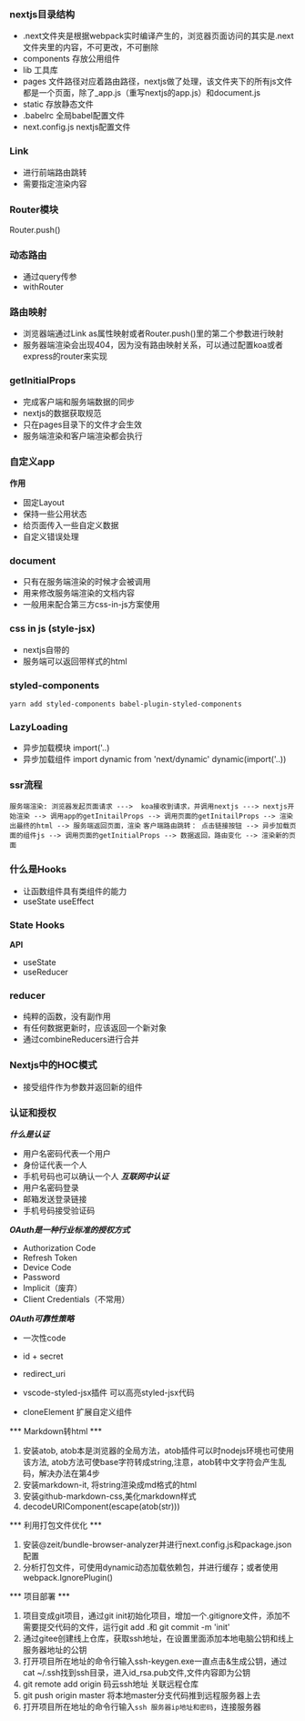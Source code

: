 ### nextjs目录结构
- .next文件夹是根据webpack实时编译产生的，浏览器页面访问的其实是.next文件夹里的内容，不可更改，不可删除
- components 存放公用组件
- lib 工具库
- pages 文件路径对应着路由路径，nextjs做了处理，该文件夹下的所有js文件都是一个页面，除了_app.js（重写nextjs的app.js）和document.js
- static 存放静态文件
- .babelrc 全局babel配置文件 
- next.config.js nextjs配置文件
### Link
- 进行前端路由跳转
- 需要指定渲染内容
### Router模块
Router.push()
### 动态路由
- 通过query传参
- withRouter
### 路由映射
- 浏览器端通过Link as属性映射或者Router.push()里的第二个参数进行映射
- 服务器端渲染会出现404，因为没有路由映射关系，可以通过配置koa或者express的router来实现
### getInitialProps
- 完成客户端和服务端数据的同步
- nextjs的数据获取规范
- 只在pages目录下的文件才会生效
- 服务端渲染和客户端渲染都会执行
### 自定义app
**作用**
- 固定Layout
- 保持一些公用状态
- 给页面传入一些自定义数据
- 自定义错误处理
### document
- 只有在服务端渲染的时候才会被调用
- 用来修改服务端渲染的文档内容
- 一般用来配合第三方css-in-js方案使用
### css in js  (style-jsx)
- nextjs自带的
- 服务端可以返回带样式的html
### styled-components
` yarn add styled-components babel-plugin-styled-components `
### LazyLoading
- 异步加载模块 import('..)
- 异步加载组件 import dynamic from 'next/dynamic'  dynamic(import('..))
### ssr流程
` 服务端渲染: 浏览器发起页面请求 --->  koa接收到请求，并调用nextjs ---> nextjs开始渲染 --> 调用app的getInitailProps --> 调用页面的getInitailProps --> 渲染出最终的html --> 服务端返回页面，渲染 `
` 客户端路由跳转： 点击链接按钮 --> 异步加载页面的组件js --> 调用页面的getInitialProps --> 数据返回，路由变化 --> 渲染新的页面 `
### 什么是Hooks
- 让函数组件具有类组件的能力
- useState useEffect
### State Hooks
**API**
- useState
- useReducer
 ### reducer
 - 纯粹的函数，没有副作用
 - 有任何数据更新时，应该返回一个新对象
 - 通过combineReducers进行合并
 ### Nextjs中的HOC模式
 - 接受组件作为参数并返回新的组件
 ### 认证和授权
 ***什么是认证***
 - 用户名密码代表一个用户
 - 身份证代表一个人
 - 手机号码也可以确认一个人
 ***互联网中认证***
 - 用户名密码登录
 - 邮箱发送登录链接
 - 手机号码接受验证码

 ***OAuth是一种行业标准的授权方式***
 - Authorization Code
 - Refresh Token
 - Device Code
 - Password
 - Implicit（废弃）
 - Client Credentials（不常用）

 ***OAuth可靠性策略***
 - 一次性code
 - id + secret
 - redirect_uri

 - vscode-styled-jsx插件 可以高亮styled-jsx代码
 - cloneElement 扩展自定义组件

*** Markdown转html ***
1. 安装atob, atob本是浏览器的全局方法，atob插件可以时nodejs环境也可使用该方法, atob方法可使base字符转成string,注意，atob转中文字符会产生乱码，解决办法在第4步
2. 安装markdown-it, 将string渲染成md格式的html
3. 安装github-markdown-css,美化markdown样式
4. decodeURIComponent(escape(atob(str)))

*** 利用打包文件优化 ***
1. 安装@zeit/bundle-browser-analyzer并进行next.config.js和package.json配置
2. 分析打包文件，可使用dynamic动态加载依赖包，并进行缓存；或者使用webpack.IgnorePlugin()

*** 项目部署 ***
1. 项目变成git项目，通过git init初始化项目，增加一个.gitignore文件，添加不需要提交代码的文件，运行git add .和 git commit -m 'init'
2. 通过gitee创建线上仓库，获取ssh地址，在设置里面添加本地电脑公钥和线上服务器地址的公钥
3. 打开项目所在地址的命令行输入ssh-keygen.exe一直点击&生成公钥，通过cat ~/.ssh找到ssh目录，进入id_rsa.pub文件,文件内容即为公钥
4. git remote add origin 码云ssh地址 关联远程仓库
5. git push origin master 将本地master分支代码推到远程服务器上去
6. 打开项目所在地址的命令行输入`ssh 服务器ip地址和密码`，连接服务器

